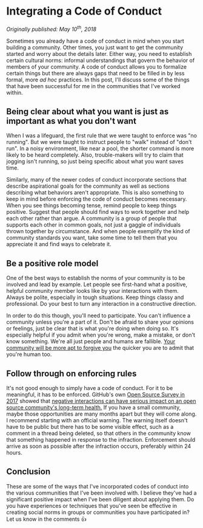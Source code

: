 # Integrating a Code of Conduct

_Originally published: May 10<sup>th</sup>, 2018_

Sometimes you already have a code of conduct in mind when you start building a community. Other times, you just want to get the community started and worry about the details later. Either way, you need to establish certain cultural norms: informal understandings that govern the behavior of members of your community. A code of conduct allows you to formalize certain things but there are always gaps that need to be filled in by less formal, more _ad hoc_ practices. In this post, I'll discuss some of the things that have been successful for me in the communities that I've worked within.

## Being clear about what you want is just as important as what you don't want

When I was a lifeguard, the first rule that we were taught to enforce was "no running". But we were taught to instruct people to "walk" instead of "don't run". In a noisy environment, like near a pool, the shorter command is more likely to be heard completely. Also, trouble-makers will try to claim that jogging isn't running, so just being specific about what you want saves time.

Similarly, many of the newer codes of conduct incorporate sections that describe aspirational goals for the community as well as sections describing what behaviors aren't appropriate. This is also something to keep in mind before enforcing the code of conduct becomes necessary. When you see things becoming tense, remind people to keep things positive. Suggest that people should find ways to work together and help each other rather than argue. A community is a group of people that supports each other in common goals, not just a gaggle of individuals thrown together by circumstance. And when people exemplify the kind of community standards you want, take some time to tell them that you appreciate it and find ways to celebrate it.

## Be a positive role model

One of the best ways to establish the norms of your community is to be involved and lead by example. Let people see first-hand what a positive, helpful community member looks like by your interactions with them. Always be polite, especially in tough situations. Keep things classy and professional. Do your best to turn any interaction in a constructive direction.

In order to do this though, you'll need to participate. You can't influence a community unless you're a part of it. Don't be afraid to share your opinions or feelings, just be clear that is what you're doing when doing so. It's especially helpful if you admit when you're wrong, make a mistake, or don't know something. We're all just people and humans are fallible. [Your community will be more apt to forgive you](http://time.com/3423136/tylenol-deaths-1982/) the quicker you are to admit that you're human too.

## Follow through on enforcing rules

It's not good enough to simply have a code of conduct. For it to be meaningful, it has to be enforced. GitHub's own [Open Source Survey in 2017](http://opensourcesurvey.org/) showed that [negative interactions can have serious impact on an open source community's long-term health.](http://opensourcesurvey.org/2017/#insights) If you have a small community, maybe those opportunities are many months apart but they will come along. I recommend starting with an official warning. The warning itself doesn't have to be public but there has to be some visible effect, such as a comment in a thread being deleted, so that others in the community know that something happened in response to the infraction. Enforcement should arrive as soon as possible after the infraction occurs, preferably within 24 hours.

## Conclusion

These are some of the ways that I've incorporated codes of conduct into the various communities that I've been involved with. I believe they've had a significant positive impact when I've been diligent about applying them. Do you have experiences or techniques that you've seen be effective in creating social norms in groups or communities you have participated in? Let us know in the comments 👍
